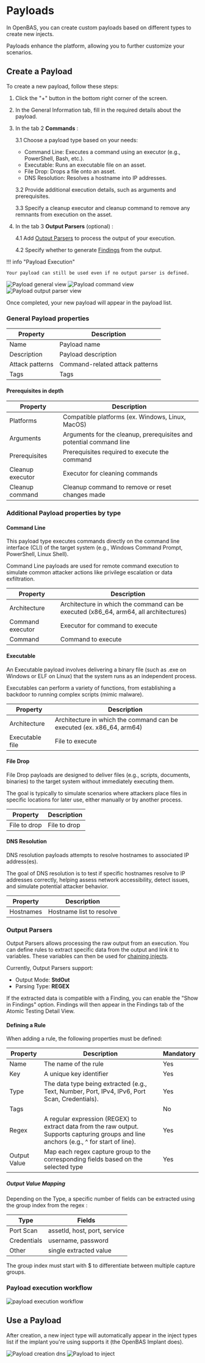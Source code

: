 # Payloads

In OpenBAS, you can create custom payloads based on different types to create new injects.

Payloads enhance the platform, allowing you to further customize your scenarios.

## Create a Payload

To create a new payload, follow these steps:

1. Click the "+" button in the bottom right corner of the screen.

2. In the General Information tab, fill in the required details about the payload.

3. In the tab 2 **Commands** :

   3.1 Choose a payload type based on your needs:

    * Command Line: Executes a command using an executor (e.g., PowerShell, Bash, etc.).
    * Executable: Runs an executable file on an asset.
    * File Drop: Drops a file onto an asset.
    * DNS Resolution: Resolves a hostname into IP addresses.

   3.2 Provide additional execution details, such as arguments and prerequisites.

   3.3 Specify a cleanup executor and cleanup command to remove any remnants from execution on the asset.

4. In the tab 3 **Output Parsers** (optional) :

   4.1 Add [Output Parsers](#output-parsers) to process the output of your execution.

   4.2 Specify whether to generate [Findings](../findings.md) from the output.

!!! info "Payload Execution"

    Your payload can still be used even if no output parser is defined.

![Payload general view](assets/payload-general-view.png)
![Payload command view](assets/payload-command-view.png)
![Payload output parser view](assets/payload-output-parser-view.png)

Once completed, your new payload will appear in the payload list.

### General Payload properties

| Property        | Description                     |
|-----------------|---------------------------------|
| Name            | Payload name                    |
| Description     | Payload description             |
| Attack patterns | Command-related attack patterns |
| Tags            | Tags                            |

#### Prerequisites in depth

| Property         | Description                                                         |
|------------------|---------------------------------------------------------------------|
| Platforms        | Compatible platforms (ex. Windows, Linux, MacOS)                    | 
| Arguments        | Arguments for the cleanup, prerequisites and potential command line |                                                                                                                                                                                                                                         |
| Prerequisites    | Prerequisites required to execute the command                       |                                                                                                                                                                                                                      |
| Cleanup executor | Executor for cleaning commands                                      |                                     |
| Cleanup command  | Cleanup command to remove or reset changes made                     |                    

### Additional Payload properties by type

#### Command Line

This payload type executes commands directly on the command line interface (CLI) of the target system
(e.g., Windows Command Prompt, PowerShell, Linux Shell).

Command Line payloads are used for remote command execution to simulate common attacker actions like privilege
escalation or data exfiltration.

| Property         | Description                                                                          |
|------------------|--------------------------------------------------------------------------------------|
| Architecture     | Architecture in which the command can be executed (x86_64, arm64, all architectures) |
| Command executor | Executor for command to execute                                                      |
| Command          | Command to execute                                                                   |

#### Executable

An Executable payload involves delivering a binary file (such as .exe on Windows or ELF on Linux) that the system runs
as an independent process.

Executables can perform a variety of functions, from establishing a backdoor to running complex scripts (mimic malware).

| Property        | Description                                                           |
|-----------------|-----------------------------------------------------------------------|
| Architecture    | Architecture in which the command can be executed (ex. x86_64, arm64) |
| Executable file | File to execute                                                       |

#### File Drop

File Drop payloads are designed to deliver files (e.g., scripts, documents, binaries) to the target system without
immediately executing them.

The goal is typically to simulate scenarios where attackers place files in specific locations for later use, either
manually or by another process.

| Property     | Description  |
|--------------|--------------|
| File to drop | File to drop |

#### DNS Resolution

DNS resolution payloads attempts to resolve hostnames to associated IP address(es).

The goal of DNS resolution is to test if specific hostnames resolve to IP addresses correctly, helping assess network
accessibility, detect issues, and simulate potential attacker behavior.

| Property  | Description              |
|-----------|--------------------------|
| Hostnames | Hostname list to resolve |

### Output Parsers

Output Parsers allows processing the raw output from an execution. You can define rules to extract specific data from
the output and link it to variables.
These variables can then be used for [chaining injects](../injects.md/#conditional-execution-of-injects).

Currently, Output Parsers support:

* Output Mode: **StdOut**
* Parsing Type: **REGEX**

If the extracted data is compatible with a Finding, you can enable the "Show in Findings" option. Findings will then
appear in the Findings tab of the Atomic Testing Detail View.

#### Defining a Rule

When adding a rule, the following properties must be defined:

| Property     | Description                                                                                                                               | Mandatory |
|--------------|-------------------------------------------------------------------------------------------------------------------------------------------|-----------|
| Name         | The name of the rule                                                                                                                      | Yes       |
| Key          | A unique key identifier                                                                                                                   | Yes       |
| Type         | The data type being extracted (e.g., Text, Number, Port, IPv4, IPv6, Port Scan, Credentials).                                             | Yes       |
| Tags         |                                                                                                                                           | No        |
| Regex        | A regular expression (REGEX) to extract data from the raw output. Supports capturing groups and line anchors (e.g., ^ for start of line). | Yes       |
| Output Value | Map each regex capture group to the corresponding fields based on the selected type                                                       | Yes       |

##### Output Value Mapping

Depending on the Type, a specific number of fields can be extracted using the group index from the regex :

| Type        | Fields                       |
|-------------|------------------------------|
| Port Scan   | assetId, host, port, service |
| Credentials | username, password           |
| Other       | single extracted value       |

The group index must start with $ to differentiate between multiple capture groups.

### Payload execution workflow

![payload execution workflow](assets/payload-execution-workflow.png)

## Use a Payload

After creation, a new inject type will automatically appear in the inject types list if the implant you're using
supports it (the OpenBAS Implant does).

![Payload creation dns](assets/payload-creation-dns.png)
![Payload to inject](assets/payload-to-inject.png)
